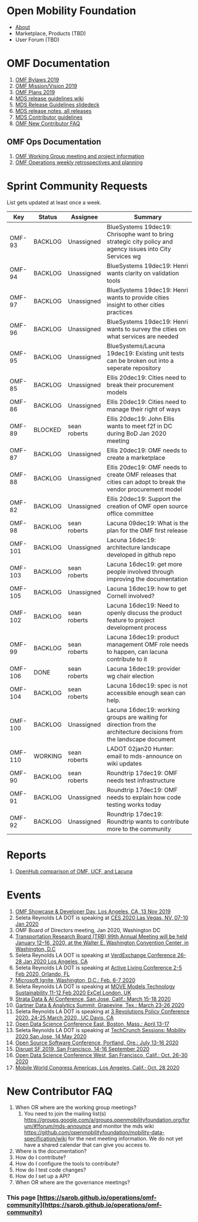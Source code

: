 # Open Mobility Foundation
* [About](https://www.openmobilityfoundation.org/about/)
* Marketplace, Products (TBD)
* User Forum (TBD)

# OMF Documentation
1. [OMF Bylaws 2019](https://members.openmobilityfoundation.org/wp-content/uploads/2019/08/OMF-Bylaws-CURRENT-1.pdf)
1. [OMF Mission/Vision 2019](https://www.openmobilityfoundation.org/wp-content/uploads/2019/06/OpenMobilityFoundation_Principles.pdf)
1. [OMF Plans 2019](https://www.openmobilityfoundation.org/wp-content/uploads/2019/10/OMF-Transitional-Architectural-Landscape-FINAL.pdf)
1. [MDS release guidelines wiki](https://github.com/openmobilityfoundation/mobility-data-specification/blob/dev/ReleaseGuidelines.md)
1. [MDS Release Guidelines slidedeck](https://docs.google.com/presentation/d/1iw3Y6kSDnSUEUNLGlc07ARQlcunYVYCd05P2RkTTNnc/edit?usp=sharing)
1. [MDS release notes, all releases](https://github.com/openmobilityfoundation/mobility-data-specification/blob/dev/ReleaseNotes.md)
1. [MDS Contributor guidelines](https://github.com/openmobilityfoundation/mobility-data-specification/blob/dev/CONTRIBUTING.md)
1. [OMF New Contributor FAQ](#new-contributor-faq)

## OMF Ops Documentation
1. [OMF Working Group meeting and project information](https://github.com/openmobilityfoundation/mobility-data-specification/wiki/Working-Group-Operations-(wg-ops)#omf-projects-overloaded)
1. [OMF Operations weekly retrospectives and planning](https://docs.google.com/document/d/1wEj46BFxgo1HGAC0L7qd3UfNNhnDzMzJdLLR2C7Qesg/edit?usp=sharing)

# Sprint Community Requests
List gets updated at least once a week. 

<div class="datatable-begin"></div>

Key	|	Status	|	Assignee	|	Summary
---	|	---	|	---	|	---
OMF-93	|	BACKLOG	|	Unassigned	|	BlueSystems 19dec19: Chrisophe want to bring strategic city policy and agency issues into City Services wg
OMF-94	|	BACKLOG	|	Unassigned	|	BlueSystems 19dec19: Henri wants clarity on validation tools
OMF-97	|	BACKLOG	|	Unassigned	|	BlueSystems 19dec19: Henri wants to provide cities insight to other cities practices
OMF-96	|	BACKLOG	|	Unassigned	|	BlueSystems 19dec19: Henri wants to survey the cities on what services are needed
OMF-95	|	BACKLOG	|	Unassigned	|	BlueSystems/Lacuna 19dec19: Existing unit tests can be broken out into a seperate repository
OMF-85	|	BACKLOG	|	Unassigned	|	Ellis 20dec19: Cities need to break their procurement models
OMF-86	|	BACKLOG	|	Unassigned	|	Ellis 20dec19: Cities need to manage their right of ways
OMF-89	|	BLOCKED	|	sean roberts	|	Ellis 20dec19: John Ellis wants to meet f2f in DC during BoD Jan 2020 meeting
OMF-87	|	BACKLOG	|	Unassigned	|	Ellis 20dec19: OMF needs to create a marketplace
OMF-88	|	BACKLOG	|	Unassigned	|	Ellis 20dec19: OMF needs to create OMF releases that cities can adopt to break the vendor procurement model
OMF-82	|	BACKLOG	|	Unassigned	|	Ellis 20dec19: Support the creation of OMF open source office committee
OMF-98	|	BACKLOG	|	sean roberts	|	Lacuna 09dec19: What is the plan for the OMF first release
OMF-101	|	BACKLOG	|	Unassigned	|	Lacuna 16dec19: architecture landscape developed in github repo
OMF-103	|	BACKLOG	|	sean roberts	|	Lacuna 16dec19: get more people involved through improving the documentation
OMF-105	|	BACKLOG	|	Unassigned	|	Lacuna 16dec19: how to get Cornell involved?
OMF-102	|	BACKLOG	|	sean roberts	|	Lacuna 16dec19: Need to openly discuss the product feature to project development process
OMF-99	|	BACKLOG	|	sean roberts	|	Lacuna 16dec19: product management OMF role needs to happen, can lacuna contribute to it
OMF-106	|	DONE	|	sean roberts	|	Lacuna 16dec19: provider wg chair election
OMF-104	|	BACKLOG	|	sean roberts	|	Lacuna 16dec19: spec is not accessible enough sean can help.
OMF-100	|	BACKLOG	|	Unassigned	|	Lacuna 16dec19: working groups are waiting for direction from the architecture decisions from the landscape document
OMF-110	|	WORKING	|	sean roberts	|	LADOT 02jan20 Hunter: email to mds-announce on wiki updates
OMF-90	|	BACKLOG	|	sean roberts	|	Roundtrip 17dec19: OMF needs test infrastructure
OMF-91	|	BACKLOG	|	Unassigned	|	Roundtrip 17dec19: OMF needs to explain how code testing works today
OMF-92	|	BACKLOG	|	Unassigned	|	Roundtrip 17dec19: Roundtrip wants to contribute more to the community

<div class="datatable-end"></div>

# Reports
1. [OpenHub comparison of OMF, UCF, and Lacuna](https://www.openhub.net/p/_compare?project_0=Open+Mobility+Foundation&project_1=kepler.gl&project_2=Lacuna-tech)

# Events
1. [OMF Showcase & Developer Day, Los Angeles, CA, 13 Nov 2019](https://www.eventbrite.com/e/omf-showcase-developer-day-tickets-76854980315#)
1. Seleta Reynolds LA DOT is speaking at [CES 2020 Las Vegas, NV, 07-10 Jan 2020](https://www.ces.tech/conference/speaker-directory/882559.aspx)
1. OMF Board of Directors meeting, Jan 2020, Washington DC
1. [Transportation Research Board (TRB) 99th Annual Meeting will be held January 12–16, 2020, at the Walter E. Washington Convention Center, in Washington, D.C](http://www.trb.org/AnnualMeeting/AnnualMeeting.aspx)
1. Seleta Reynolds LA DOT is speaking at [VerdExchange Conference 26-28 Jan 2020 Los Angeles, CA](https://www.verdexchange.org/)
1. Seleta Reynolds LA DOT is speaking at [Active Living Conference 2-5 Feb 2020, Orlando, FL](http://www.alr-conference.com/)
1. [Microsoft Ignite, Washington, D.C.: Feb. 6-7 2020](https://www.microsoft.com/en-us/ignite-the-tour/washington-dc)
1. Seleta Reynolds LA DOT is speaking at [MOVE Models Technology Sustainability 11-12 Feb 2020 ExCel London, UK](https://www.terrapinn.com/exhibition/move/index.stm)
1. [Strata Data & AI Conference, San Jose, Calif.: March 15-18 2020](https://conferences.oreilly.com/strata-data-ai/stai-ca)
1. [Gartner Data & Analytics Summit, Grapevine, Tex.: March 23-26 2020](https://www.gartner.com/en/conferences/na/data-analytics-us)
1. Seleta Reynolds LA DOT is speaking at [3 Revolutions Policy Conference 2020, 24-25 March 2020,, UC Davis, CA](https://3rev.ucdavis.edu/events/3-revolutions-policy-conference-2020)
1. [Open Data Science Conference East, Boston, Mass.: April 13-17 ](https://odsc.com/boston/)
1. Seleta Reynolds LA DOT is speaking at [TechCrunch Sessions: Mobility 2020 San Jose, 14 May 2020](https://techcrunch.com/events/tc-sessions-mobility-2020/)
1. [Open Source Software Conference, Portland, Ore.: July 13-16 2020](https://conferences.oreilly.com/oscon/oscon-or)
1. [Disrupt SF 2019, San Francisco, 14-16 September 2020](https://techcrunch.com/events/disrupt-sf-2020/)
1. [Open Data Science Conference West, San Francisco, Calif.: Oct. 26-30 2020](https://odsc.com/california/)
1. [Mobile World Congress Americas, Los Angeles, Calif.: Oct. 28 2020](https://www.mwclosangeles.com/)

# New Contributor FAQ
1. When OR where are the working group meetings? 
    1. You need to join the mailing list(s) https://groups.google.com/a/groups.openmobilityfoundation.org/forum/#!forum/mds-announce and monitor the mds wiki https://github.com/openmobilityfoundation/mobility-data-specification/wiki for the next meeting information. We do not yet have a shared calendar that can give you access to. 
1. Where is the documentation?
1. How do I contribute?
1. How do I configure the tools to contribute?
1. How do I test code changes?
1. How do I set up a API?
1. When OR where are the governance meetings?

### This page [https://sarob.github.io/operations/omf-community](https://sarob.github.io/operations/omf-community)
